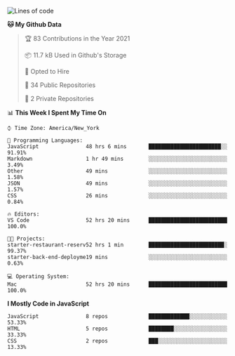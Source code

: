<!--START_SECTION:waka-->
![Lines of code](https://img.shields.io/badge/From%20Hello%20World%20I%27ve%20Written-181781%20lines%20of%20code-blue)

**🐱 My Github Data** 

> 🏆 83 Contributions in the Year 2021
 > 
> 📦 11.7 kB Used in Github's Storage 
 > 
> 💼 Opted to Hire
 > 
> 📜 34 Public Repositories 
 > 
> 🔑 2 Private Repositories  
 > 
📊 **This Week I Spent My Time On** 

```text
⌚︎ Time Zone: America/New_York

💬 Programming Languages: 
JavaScript               48 hrs 6 mins       ███████████████████████░░   91.91% 
Markdown                 1 hr 49 mins        ░░░░░░░░░░░░░░░░░░░░░░░░░   3.49% 
Other                    49 mins             ░░░░░░░░░░░░░░░░░░░░░░░░░   1.58% 
JSON                     49 mins             ░░░░░░░░░░░░░░░░░░░░░░░░░   1.57% 
CSS                      26 mins             ░░░░░░░░░░░░░░░░░░░░░░░░░   0.84%

🔥 Editors: 
VS Code                  52 hrs 20 mins      █████████████████████████   100.0%

🐱‍💻 Projects: 
starter-restaurant-reserv52 hrs 1 min        ████████████████████████░   99.37% 
starter-back-end-deployme19 mins             ░░░░░░░░░░░░░░░░░░░░░░░░░   0.63%

💻 Operating System: 
Mac                      52 hrs 20 mins      █████████████████████████   100.0%

```

**I Mostly Code in JavaScript** 

```text
JavaScript               8 repos             █████████████░░░░░░░░░░░░   53.33% 
HTML                     5 repos             ████████░░░░░░░░░░░░░░░░░   33.33% 
CSS                      2 repos             ███░░░░░░░░░░░░░░░░░░░░░░   13.33%

```



<!--END_SECTION:waka-->
